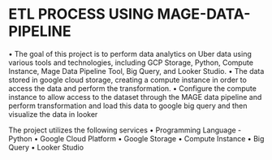 # ETL PROCESS USING MAGE-DATA-PIPELINE


•	The goal of this project is to perform data analytics on Uber data using various tools and technologies, including GCP Storage, Python, Compute Instance, Mage Data Pipeline Tool, Big Query, and Looker Studio.
•	The data stored in google cloud storage, creating a compute instance in order to access the data and perform the transformation.
•	Configure the compute instance to allow access to the dataset through the MAGE data pipeline and perform transformation and load this data to google big query and then visualize the data in looker

The project utilizes the following services
•	Programming Language - Python
•	Google Cloud Platform
•	Google Storage
•	Compute Instance
•	Big Query
•	Looker Studio
